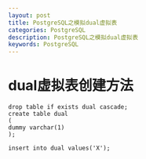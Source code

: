 ```yaml
---
layout: post
title: PostgreSQL之模拟dual虚拟表 
categories: PostgreSQL
description: PostgreSQL之模拟dual虚拟表
keywords: PostgreSQL
---
```


# dual虚拟表创建方法
```
drop table if exists dual cascade;
create table dual
(
dummy varchar(1)
);

insert into dual values('X');
```
